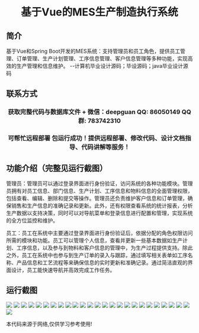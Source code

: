 <p><h1 align="center">基于Vue的MES生产制造执行系统</h1></p>

## 简介
基于Vue和Spring Boot开发的MES系统：支持管理员和员工角色，提供员工管理、订单管理、生产计划管理、工序信息管理、客户信息管理等多种功能，实现高效的生产管理和信息维护。    --计算机毕业设计源码；毕设源码；java毕业设计源码


## 联系方式
<p><h3 align="center">获取完整代码与数据库文件 + 微信：deepguan QQ: 86050149 QQ群: 783742310</h3></p>
<p><h3 align="center">可帮忙远程部署 包运行成功！提供远程部署、修改代码、设计文档指导、代码讲解等服务！</h3></p>

## 功能介绍（完整见运行截图）
管理员：管理员可以通过登录界面进行身份验证，访问系统的各种功能模块。管理员拥有对员工信息、部门信息、生产计划、工序信息和物料信息的全面管理权限，包括查看、编辑、删除和提交等操作。管理员还负责维护客户信息和订单管理，确保销售和生产信息的准确记录和更新。此外，还有权限查看系统的统计报表，分析生产数据以支持决策，同时可以对导航菜单和登录信息进行配置和管理，实现系统的全方位监控和维护。

员工：员工在系统中主要通过登录界面进行身份验证后，依据分配的角色权限访问所需的模块和功能。员工可以管理个人信息，查看并更新一些基本数据如生产计划、工序信息，以及参与到物料和客户信息的管理中，为生产过程提供支持。除此之外，员工在系统中也参与到生产订单的录入与跟踪，通过填写相关表单如工序名称、产品信息和工艺流程等来确保信息的实时更新和准确记录。通过简洁直观的界面设计，员工能快速导航并高效完成工作任务。


## 运行截图
![](img/001.jpg)
![](img/002.jpg)
![](img/003.jpg)
![](img/004.jpg)
![](img/005.jpg)
![](img/006.jpg)
![](img/007.jpg)
![](img/008.jpg)
![](img/009.jpg)
![](img/010.jpg)
![](img/011.jpg)
![](img/012.jpg)
![](img/013.jpg)
![](img/014.jpg)
![](img/015.jpg)
![](img/016.jpg)
![](img/017.jpg)
![](img/018.jpg)
![](img/019.jpg)
![](img/020.jpg)
![](img/021.jpg)
![](img/022.jpg)
![](img/023.jpg)
![](img/024.jpg)
![](img/025.jpg)
![](img/026.jpg)

<p>本代码来源于网络,仅供学习参考使用!</p>
